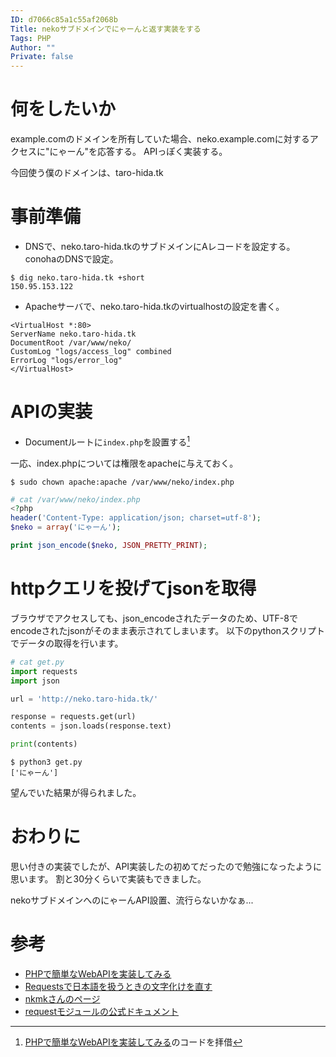 ```yaml
---
ID: d7066c85a1c55af2068b
Title: nekoサブドメインでにゃーんと返す実装をする
Tags: PHP
Author: ""
Private: false
---
```


# 何をしたいか
example.comのドメインを所有していた場合、neko.example.comに対するアクセスに"にゃーん"を応答する。
APIっぽく実装する。

今回使う僕のドメインは、taro-hida.tk

# 事前準備
- DNSで、neko.taro-hida.tkのサブドメインにAレコードを設定する。conohaのDNSで設定。

```
$ dig neko.taro-hida.tk +short
150.95.153.122
```
- Apacheサーバで、neko.taro-hida.tkのvirtualhostの設定を書く。

```
<VirtualHost *:80>
ServerName neko.taro-hida.tk 
DocumentRoot /var/www/neko/
CustomLog "logs/access_log" combined
ErrorLog "logs/error_log"
</VirtualHost>
```
# APIの実装
- Documentルートに`index.php`を設置する[^1]
[^1]: [PHPで簡単なWebAPIを実装してみる](https://note.com/kazztech/n/ndb3a5468f299)のコードを拝借

一応、index.phpについては権限をapacheに与えておく。

```
$ sudo chown apache:apache /var/www/neko/index.php
```

```php
# cat /var/www/neko/index.php
<?php
header('Content-Type: application/json; charset=utf-8');
$neko = array('にゃーん');

print json_encode($neko, JSON_PRETTY_PRINT);
```

# httpクエリを投げてjsonを取得
ブラウザでアクセスしても、json_encodeされたデータのため、UTF-8でencodeされたjsonがそのまま表示されてしまいます。
以下のpythonスクリプトでデータの取得を行います。

```python
# cat get.py 
import requests
import json

url = 'http://neko.taro-hida.tk/'

response = requests.get(url)
contents = json.loads(response.text)

print(contents)
```

```
$ python3 get.py 
['にゃーん']
```

望んでいた結果が得られました。

# おわりに
思い付きの実装でしたが、API実装したの初めてだったので勉強になったように思います。
割と30分くらいで実装もできました。

nekoサブドメインへのにゃーんAPI設置、流行らないかなぁ...

# 参考
- [PHPで簡単なWebAPIを実装してみる](https://note.com/kazztech/n/ndb3a5468f299)
- [Requestsで日本語を扱うときの文字化けを直す](https://qiita.com/nittyan/items/d3f49a7699296a58605b)
- [nkmkさんのページ](https://note.nkmk.me/python-json-load-dump/)
- [requestモジュールの公式ドキュメント](https://requests-docs-ja.readthedocs.io/en/latest/user/quickstart/)

